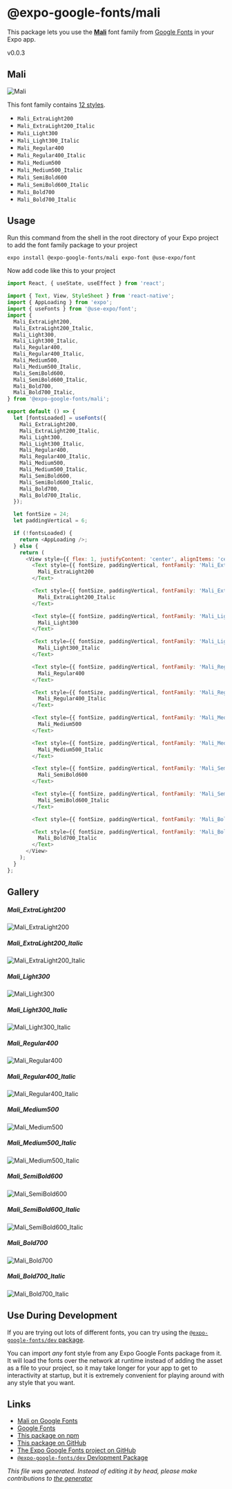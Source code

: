 # @expo-google-fonts/mali

This package lets you use the [**Mali**](https://fonts.google.com/specimen/Mali) font family from [Google Fonts](https://fonts.google.com/) in your Expo app.

v0.0.3

## Mali

![Mali](./font-family.png)

This font family contains [12 styles](#gallery).

- `Mali_ExtraLight200`
- `Mali_ExtraLight200_Italic`
- `Mali_Light300`
- `Mali_Light300_Italic`
- `Mali_Regular400`
- `Mali_Regular400_Italic`
- `Mali_Medium500`
- `Mali_Medium500_Italic`
- `Mali_SemiBold600`
- `Mali_SemiBold600_Italic`
- `Mali_Bold700`
- `Mali_Bold700_Italic`

## Usage

Run this command from the shell in the root directory of your Expo project to add the font family package to your project
```sh
expo install @expo-google-fonts/mali expo-font @use-expo/font
```

Now add code like this to your project
```js
import React, { useState, useEffect } from 'react';

import { Text, View, StyleSheet } from 'react-native';
import { AppLoading } from 'expo';
import { useFonts } from '@use-expo/font';
import {
  Mali_ExtraLight200,
  Mali_ExtraLight200_Italic,
  Mali_Light300,
  Mali_Light300_Italic,
  Mali_Regular400,
  Mali_Regular400_Italic,
  Mali_Medium500,
  Mali_Medium500_Italic,
  Mali_SemiBold600,
  Mali_SemiBold600_Italic,
  Mali_Bold700,
  Mali_Bold700_Italic,
} from '@expo-google-fonts/mali';

export default () => {
  let [fontsLoaded] = useFonts({
    Mali_ExtraLight200,
    Mali_ExtraLight200_Italic,
    Mali_Light300,
    Mali_Light300_Italic,
    Mali_Regular400,
    Mali_Regular400_Italic,
    Mali_Medium500,
    Mali_Medium500_Italic,
    Mali_SemiBold600,
    Mali_SemiBold600_Italic,
    Mali_Bold700,
    Mali_Bold700_Italic,
  });

  let fontSize = 24;
  let paddingVertical = 6;

  if (!fontsLoaded) {
    return <AppLoading />;
  } else {
    return (
      <View style={{ flex: 1, justifyContent: 'center', alignItems: 'center' }}>
        <Text style={{ fontSize, paddingVertical, fontFamily: 'Mali_ExtraLight200' }}>
          Mali_ExtraLight200
        </Text>

        <Text style={{ fontSize, paddingVertical, fontFamily: 'Mali_ExtraLight200_Italic' }}>
          Mali_ExtraLight200_Italic
        </Text>

        <Text style={{ fontSize, paddingVertical, fontFamily: 'Mali_Light300' }}>
          Mali_Light300
        </Text>

        <Text style={{ fontSize, paddingVertical, fontFamily: 'Mali_Light300_Italic' }}>
          Mali_Light300_Italic
        </Text>

        <Text style={{ fontSize, paddingVertical, fontFamily: 'Mali_Regular400' }}>
          Mali_Regular400
        </Text>

        <Text style={{ fontSize, paddingVertical, fontFamily: 'Mali_Regular400_Italic' }}>
          Mali_Regular400_Italic
        </Text>

        <Text style={{ fontSize, paddingVertical, fontFamily: 'Mali_Medium500' }}>
          Mali_Medium500
        </Text>

        <Text style={{ fontSize, paddingVertical, fontFamily: 'Mali_Medium500_Italic' }}>
          Mali_Medium500_Italic
        </Text>

        <Text style={{ fontSize, paddingVertical, fontFamily: 'Mali_SemiBold600' }}>
          Mali_SemiBold600
        </Text>

        <Text style={{ fontSize, paddingVertical, fontFamily: 'Mali_SemiBold600_Italic' }}>
          Mali_SemiBold600_Italic
        </Text>

        <Text style={{ fontSize, paddingVertical, fontFamily: 'Mali_Bold700' }}>Mali_Bold700</Text>

        <Text style={{ fontSize, paddingVertical, fontFamily: 'Mali_Bold700_Italic' }}>
          Mali_Bold700_Italic
        </Text>
      </View>
    );
  }
};

```

## Gallery

##### Mali_ExtraLight200
![Mali_ExtraLight200](./e492669e95f03389c8fdab60ebc0fc25dc89f921dfa3b4156ed4ee3556b26a22.ttf.png)

##### Mali_ExtraLight200_Italic
![Mali_ExtraLight200_Italic](./9c4049d3990bfb82d515b0f6b44c0669352cf1d4f0ad71a6c39c4d800d91afc5.ttf.png)

##### Mali_Light300
![Mali_Light300](./7ea3a4d356e5cb938ea97489c60b148dd2e33b9bdc641f01c245b965a8028725.ttf.png)

##### Mali_Light300_Italic
![Mali_Light300_Italic](./4aec4ec351696e4bc5a49deed841e02a84880d0fdc72dafdedce7154770dd8d0.ttf.png)

##### Mali_Regular400
![Mali_Regular400](./cc1fb36bca8387ebe3fdb1a9052a01ed8312a51a3ac265b51d93b7a6bf6ae45c.ttf.png)

##### Mali_Regular400_Italic
![Mali_Regular400_Italic](./575418ad9604b624f1d09cbaa0d15edbdec2653423419c83fae61131d0f0fdc5.ttf.png)

##### Mali_Medium500
![Mali_Medium500](./56baed7152d5e08635cc8a9e3a241afd0e7659f30374cb82033266959d273382.ttf.png)

##### Mali_Medium500_Italic
![Mali_Medium500_Italic](./d1e4f0963402e82a0e541cc7ff0d371c1311270840c7059b94bd710b0953210a.ttf.png)

##### Mali_SemiBold600
![Mali_SemiBold600](./3d34348744efcb7d239f7d07237bf644507c1d98545de940f5e36475267d7937.ttf.png)

##### Mali_SemiBold600_Italic
![Mali_SemiBold600_Italic](./56a65ebf56f24e0082786c224207d28f9e3ac7d58473839ef4e014f58dddc92e.ttf.png)

##### Mali_Bold700
![Mali_Bold700](./7d22887c912c6d24c96e8a7bd85a8bec285b2f6e82cb0f1239c7d62df8d66db1.ttf.png)

##### Mali_Bold700_Italic
![Mali_Bold700_Italic](./0cf0f0229db8cba537f46efd1c9a4734268f6011e5e10fc1ad8981849edfc421.ttf.png)


## Use During Development

If you are trying out lots of different fonts, you can try using the [`@expo-google-fonts/dev` package](https://github.com/expo/google-fonts/tree/master/font-packages/dev#readme).

You can import *any* font style from any Expo Google Fonts package from it. It will load the fonts
over the network at runtime instead of adding the asset as a file to your project, so it may take longer
for your app to get to interactivity at startup, but it is extremely convenient
for playing around with any style that you want.

## Links

- [Mali on Google Fonts](https://fonts.google.com/specimen/Mali)
- [Google Fonts](https://fonts.google.com/)
- [This package on npm](https://www.npmjs.com/package/@expo-google-fonts/mali)
- [This package on GitHub](https://github.com/expo/google-fonts/tree/master/font-packages/mali)
- [The Expo Google Fonts project on GitHub](https://github.com/expo/google-fonts)
- [`@expo-google-fonts/dev` Devlopment Package](https://github.com/expo/google-fonts/tree/master/font-packages/dev)


*This file was generated. Instead of editing it by head, please make contributions to [the generator](https://github.com/expo/google-fonts/tree/master/packages/generator)*
